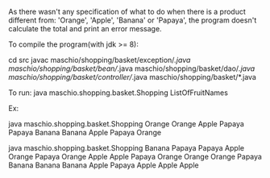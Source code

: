 As there wasn't any specification of what to do when there is a product different from: 'Orange', 'Apple', 'Banana' or 'Papaya', the program doesn't calculate the total and print an error message.

To compile the program(with jdk >= 8):

cd src
javac maschio/shopping/basket/exception/*.java maschio/shopping/basket/bean/*.java maschio/shopping/basket/dao/*.java maschio/shopping/basket/controller/*.java maschio/shopping/basket/*.java 

To run:
java maschio.shopping.basket.Shopping ListOfFruitNames

Ex:

java maschio.shopping.basket.Shopping Orange Orange Apple Papaya Papaya Banana Banana Apple Papaya Orange

java maschio.shopping.basket.Shopping Banana Papaya Papaya Apple Orange Papaya Orange Apple Apple Papaya Orange Orange Orange Papaya Banana Banana Banana Apple Papaya Apple Apple Apple
